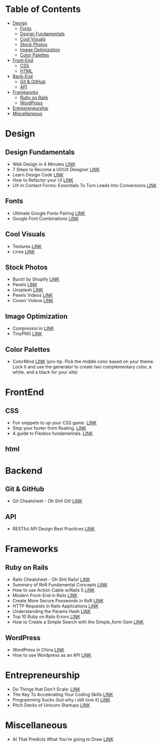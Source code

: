 Table of Contents
=================

   * [Design](#design)
      * [Fonts](#fonts)
      * [Design Fundamentals](#design-fundamentals)
      * [Cool Visuals](#cool-visuals)
      * [Stock Photos](#stock-photos)
      * [Image Optimization](#image-optimization)
      * [Color Palettes](#color-palettes)
   * [Front-End](#frontend)
      * [CSS](#css)
      * [HTML](#html)
   * [Back-End](#backend)
      * [Git & GitHub](#git--github)
      * [API](#api)
   * [Frameworks](#frameworks)
      * [Ruby on Rails](#ruby-on-rails)
      * [WordPress](#wordpress)
   * [Entrepreneurship](#entrepreneurship)
   * [Miscellaneous](#miscellanous)



# Design

## Design Fundamentals

* Web Design in 4 Minutes [LINK](https://jgthms.com/web-design-in-4-minutes/)
* 7 Steps to Become a UI/UX Designer [LINK](https://blog.nicolesaidy.com/7-steps-to-become-a-ui-ux-designer-8beed7639a95)
* Learn Design Code [LINK](https://designcode.io/learn)
* How to Refactor your UI [LINK](https://twitter.com/i/moments/994601867987619840)
* UX In Contact Forms: Essentials To Turn Leads Into Conversions [LINK](https://www.smashingmagazine.com/2018/03/ux-contact-forms-essentials-conversions/)

## Fonts

* Ultimate Google Fonts Pairing [LINK](https://www.reliablepsd.com/ultimate-google-font-pairings/)
* Google Font Combinations [LINK](https://fonts.greatsimple.io/all-products/)

  
## Cool Visuals

* Textures [LINK](https://www.pexels.com/search/texture/)
* Lines [LINK](https://www.pexels.com/search/lines)


## Stock Photos

* Burst! by Shopify [LINK](https://burst.shopify.com/)
* Pexels [LINK](https://www.pexels.com/)
* Unsplash [LINK](https://unsplash.com/)
* Pexels Videos [LINK](https://videos.pexels.com/)
* Coverr Videos [LINK]()



## Image Optimization 

* Compressor.io [LINK](https://compressor.io/compress)
* TinyPNG [LINK](https://tinypng.com/)

## Color Palettes

* ColorMind [LINK](http://colormind.io/bootstrap/) (pro-tip. Pick the middle color based on your theme. Lock it and use the generator to create two complementary color, a white, and a black for your site)

# FrontEnd

##   CSS

* Fun snippets to up your CSS game.  [LINK](https://30-seconds.github.io/30-seconds-of-css/)
* Stop your footer from floating. [LINK](https://css-tricks.com/snippets/css/sticky-footer/)
* A guide to Flexbox fundamentals. [LINK](https://css-tricks.com/snippets/css/a-guide-to-flexbox/)

## html


# Backend

## Git & GitHub

* Git Cheatsheet - Oh Shit Git! [LINK](http://ohshitgit.com/)

## API

* RESTful API Design Best Practices [LINK](https://blog.philipphauer.de/restful-api-design-best-practices/)


# Frameworks


## Ruby on Rails 
* Rails Cheatsheet - Oh Shit Rails! [LINK](https://ohshitrails.com/)
* Summary of RoR Fundamental Concepts [LINK](https://stackoverflow.com/questions/5205002/summary-of-ruby-on-rails-fundamental-concepts)
* How to use Action Cable w/Rails 5 [LINK](https://www.sitepoint.com/create-a-chat-app-with-rails-5-actioncable-and-devise/)
* Modern Front-End in Rails [LINK](https://evilmartians.com/chronicles/evil-front-part-1)
* Create More Secure Passwords in RoR [LINK](https://dev.to/twilio/better-passwords-in-ruby-applications-with-the-pwned-passwords-api-4o9f)
* HTTP Requests in Rails Applications [LINK](https://robots.thoughtbot.com/back-to-basics-http-requests)
* Understanding the Params Hash [LINK](http://jocellyn.cz/2014/04/21/rails-params-it-is-just-a-hash.html)
* Top 10 Ruby on Rails Errors [LINK](https://rollbar.com/blog/top-10-ruby-on-rails-errors/)
* How to Create a Simple Search with the Simple_form Gem [LINK](https://medium.com/@mariacodes/build-a-simple-search-with-the-simple-form-gem-in-rails-5-b247168282d1)

## WordPress

* WordPress in China [LINK](https://medium.com/@mariacodes/7-essential-free-plugins-for-developing-with-wordpress-in-china-e3418f445da6)  
* How to use Wordpress as an API [LINK](https://blog.daftcode.pl/wordpress-as-a-headless-cms-b4144c626695)


# Entrepreneurship

* Do Things that Don't Scale: [LINK](http://paulgraham.com/ds.html)
* The Key To Accelerating Your Coding Skills [LINK](http://blog.thefirehoseproject.com/posts/learn-to-code-and-be-self-reliant/)
* Programming Sucks (but why i still love it) [LINK](https://www.stilldrinking.org/programming-sucks)
* Pitch Decks of Unicorn Startups [LINK](https://www.cirrusinsight.com/blog/startup-pitch-decks)


# Miscellaneous 
* AI That Predicts What You're going to Draw [LINK](http://seoi.net/penint/)


